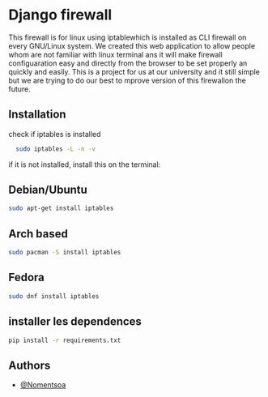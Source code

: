 
# Django firewall

This firewall is for linux using iptablewhich is installed as CLI firewall on every GNU/Linux system.  We created this web application to allow people whom are not familiar with linux terminal ans it will make firewall configuaration easy and  directly from the browser  to be set properly an quickly and easily. This is a project for us at our university and it still simple but we are  trying to do our best to mprove version of this firewallon the future.

## Installation

check if iptables is installed

```bash
  sudo iptables -L -n -v
```
    
if it is not installed, install this on the terminal:
## Debian/Ubuntu

```bash
sudo apt-get install iptables

```

## Arch based

```bash
sudo pacman -S install iptables

```
## Fedora

```bash
sudo dnf install iptables

```
## installer les dependences

```bash
pip install -r requirements.txt

```


## Authors

- [@Nomentsoa](https://www.github.com/Nouments)
